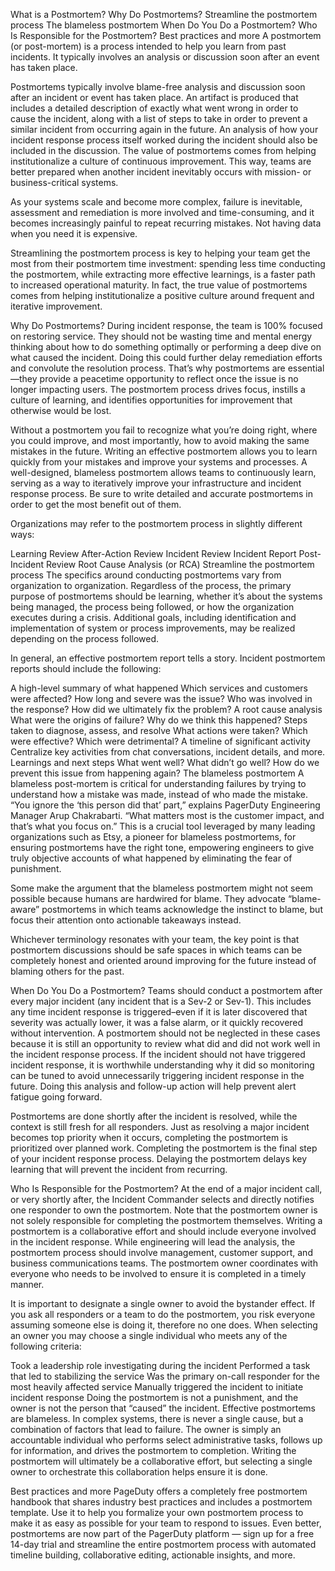 What is a Postmortem?
Why Do Postmortems?
Streamline the postmortem process
The blameless postmortem
When Do You Do a Postmortem?
Who Is Responsible for the Postmortem?
Best practices and more
A postmortem (or post-mortem) is a process intended to help you learn from past incidents. It typically involves an analysis or discussion soon after an event has taken place.

Postmortems typically involve blame-free analysis and discussion soon after an incident or event has taken place. An artifact is produced that includes a detailed description of exactly what went wrong in order to cause the incident, along with a list of steps to take in order to prevent a similar incident from occurring again in the future. An analysis of how your incident response process itself worked during the incident should also be included in the discussion. The value of postmortems comes from helping institutionalize a culture of continuous improvement. This way, teams are better prepared when another incident inevitably occurs with mission- or business-critical systems.

As your systems scale and become more complex, failure is inevitable, assessment and remediation is more involved and time-consuming, and it becomes increasingly painful to repeat recurring mistakes. Not having data when you need it is expensive.

Streamlining the postmortem process is key to helping your team get the most from their postmortem time investment: spending less time conducting the postmortem, while extracting more effective learnings, is a faster path to increased operational maturity. In fact, the true value of postmortems comes from helping institutionalize a positive culture around frequent and iterative improvement.

Why Do Postmortems?
During incident response, the team is 100% focused on restoring service. They should not be wasting time and mental energy thinking about how to do something optimally or performing a deep dive on what caused the incident. Doing this could further delay remediation efforts and convolute the resolution process. That’s why postmortems are essential—they provide a peacetime opportunity to reflect once the issue is no longer impacting users. The postmortem process drives focus, instills a culture of learning, and identifies opportunities for improvement that otherwise would be lost.

Without a postmortem you fail to recognize what you’re doing right, where you could improve, and most importantly, how to avoid making the same mistakes in the future. Writing an effective postmortem allows you to learn quickly from your mistakes and improve your systems and processes. A well-designed, blameless postmortem allows teams to continuously learn, serving as a way to iteratively improve your infrastructure and incident response process. Be sure to write detailed and accurate postmortems in order to get the most benefit out of them.

Organizations may refer to the postmortem process in slightly different ways:

Learning Review
After-Action Review
Incident Review
Incident Report
Post-Incident Review
Root Cause Analysis (or RCA)
Streamline the postmortem process
The specifics around conducting postmortems vary from organization to organization. Regardless of the process, the primary purpose of postmortems should be learning, whether it’s about the systems being managed, the process being followed, or how the organization executes during a crisis. Additional goals, including identification and implementation of system or process improvements, may be realized depending on the process followed.

In general, an effective postmortem report tells a story. Incident postmortem reports should include the following:

A high-level summary of what happened
Which services and customers were affected? How long and severe was the issue? Who was involved in the response? How did we ultimately fix the problem?
A root cause analysis
What were the origins of failure? Why do we think this happened?
Steps taken to diagnose, assess, and resolve
What actions were taken? Which were effective? Which were detrimental?
A timeline of significant activity
Centralize key activities from chat conversations, incident details, and more.
Learnings and next steps
What went well? What didn’t go well? How do we prevent this issue from happening again?
The blameless postmortem
A blameless post-mortem is critical for understanding failures by trying to understand how a mistake was made, instead of who made the mistake. “You ignore the ‘this person did that’ part,” explains PagerDuty Engineering Manager Arup Chakrabarti. “What matters most is the customer impact, and that’s what you focus on.” This is a crucial tool leveraged by many leading organizations such as Etsy, a pioneer for blameless postmortems, for ensuring postmortems have the right tone, empowering engineers to give truly objective accounts of what happened by eliminating the fear of punishment.

Some make the argument that the blameless postmortem might not seem possible because humans are hardwired for blame. They advocate “blame-aware” postmortems in which teams acknowledge the instinct to blame, but focus their attention onto actionable takeaways instead.

Whichever terminology resonates with your team, the key point is that postmortem discussions should be safe spaces in which teams can be completely honest and oriented around improving for the future instead of blaming others for the past.

When Do You Do a Postmortem?
Teams should conduct a postmortem after every major incident (any incident that is a Sev-2 or Sev-1). This includes any time incident response is triggered–even if it is later discovered that severity was actually lower, it was a false alarm, or it quickly recovered without intervention. A postmortem should not be neglected in these cases because it is still an opportunity to review what did and did not work well in the incident response process. If the incident should not have triggered incident response, it is worthwhile understanding why it did so monitoring can be tuned to avoid unnecessarily triggering incident response in the future. Doing this analysis and follow-up action will help prevent alert fatigue going forward.

Postmortems are done shortly after the incident is resolved, while the context is still fresh for all responders. Just as resolving a major incident becomes top priority when it occurs, completing the postmortem is prioritized over planned work. Completing the postmortem is the final step of your incident response process. Delaying the postmortem delays key learning that will prevent the incident from recurring.

Who Is Responsible for the Postmortem?
At the end of a major incident call, or very shortly after, the Incident Commander selects and directly notifies one responder to own the postmortem. Note that the postmortem owner is not solely responsible for completing the postmortem themselves. Writing a postmortem is a collaborative effort and should include everyone involved in the incident response. While engineering will lead the analysis, the postmortem process should involve management, customer support, and business communications teams. The postmortem owner coordinates with everyone who needs to be involved to ensure it is completed in a timely manner.

It is important to designate a single owner to avoid the bystander effect. If you ask all responders or a team to do the postmortem, you risk everyone assuming someone else is doing it, therefore no one does. When selecting an owner you may choose a single individual who meets any of the following criteria:

Took a leadership role investigating during the incident
Performed a task that led to stabilizing the service
Was the primary on-call responder for the most heavily affected service
Manually triggered the incident to initiate incident response
Doing the postmortem is not a punishment, and the owner is not the person that “caused” the incident. Effective postmortems are blameless. In complex systems, there is never a single cause, but a combination of factors that lead to failure. The owner is simply an accountable individual who performs select administrative tasks, follows up for information, and drives the postmortem to completion. Writing the postmortem will ultimately be a collaborative effort, but selecting a single owner to orchestrate this collaboration helps ensure it is done.

Best practices and more
PageDuty offers a completely free postmortem handbook that shares industry best practices and includes a postmortem template. Use it to help you formalize your own postmortem process to make it as easy as possible for your team to respond to issues. Even better, postmortems are now part of the PagerDuty platform — sign up for a free 14-day trial and streamline the entire postmortem process with automated timeline building, collaborative editing, actionable insights, and more.
